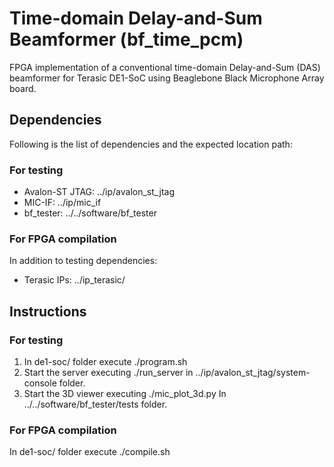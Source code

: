 # Time-domain Delay-and-Sum Beamformer (bf_time_pcm)

FPGA implementation of a conventional time-domain Delay-and-Sum (DAS) beamformer for Terasic DE1-SoC using Beaglebone Black Microphone Array board.

## Dependencies

Following is the list of dependencies and the expected location path:

### For testing

- Avalon-ST JTAG: ../ip/avalon_st_jtag 
- MIC-IF: ../ip/mic_if
- bf_tester: ../../software/bf_tester

### For FPGA compilation

In addition to testing dependencies:

- Terasic IPs: ../ip_terasic/ 

## Instructions

### For testing

1. In de1-soc/ folder execute ./program.sh
2. Start the server executing ./run_server in ../ip/avalon_st_jtag/system-console folder.
3. Start the 3D viewer executing ./mic_plot_3d.py In ../../software/bf_tester/tests folder.

### For FPGA compilation

In de1-soc/ folder execute ./compile.sh


